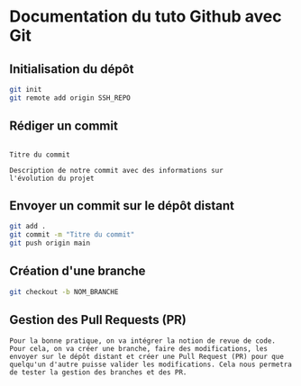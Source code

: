 # Documentation du tuto Github avec Git

## Initialisation du dépôt

```bash
git init
git remote add origin SSH_REPO
```

## Rédiger un commit

```text

Titre du commit

Description de notre commit avec des informations sur
l'évolution du projet
```

## Envoyer un commit sur le dépôt distant

```bash
git add .
git commit -m "Titre du commit"
git push origin main
```

## Création d'une branche

```bash
git checkout -b NOM_BRANCHE
```

## Gestion des Pull Requests (PR)

```text
Pour la bonne pratique, on va intégrer la notion de revue de code. Pour cela, on va créer une branche, faire des modifications, les envoyer sur le dépôt distant et créer une Pull Request (PR) pour que quelqu'un d'autre puisse valider les modifications. Cela nous permetra de tester la gestion des branches et des PR.
```


